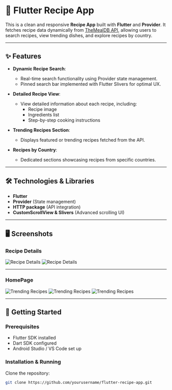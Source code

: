 # 🍲 Flutter Recipe App

This is a clean and responsive **Recipe App** built with **Flutter** and **Provider**. It fetches recipe data dynamically from [TheMealDB API](https://www.themealdb.com/api.php), allowing users to search recipes, view trending dishes, and explore recipes by country.

---

## ✨ Features

- **Dynamic Recipe Search**:
  - Real-time search functionality using Provider state management.
  - Pinned search bar implemented with Flutter Slivers for optimal UX.
  
- **Detailed Recipe View**:
  - View detailed information about each recipe, including:
    - Recipe image
    - Ingredients list
    - Step-by-step cooking instructions
  
- **Trending Recipes Section**:
  - Displays featured or trending recipes fetched from the API.
  
- **Recipes by Country**:
  - Dedicated sections showcasing recipes from specific countries.

---

## 🛠️ Technologies & Libraries

- **Flutter**
- **Provider** (State management)
- **HTTP package** (API integration)
- **CustomScrollView & Slivers** (Advanced scrolling UI)

---
## 🖥️ Screenshots


### Recipe Details
![Recipe Details](screenshots/4.png)
![Recipe Details](screenshots/5.png)

---

### HomePage
![Trending Recipes](screenshots/1.png)
![Trending Recipes](screenshots/2.png)
![Trending Recipes](screenshots/3.png)

---
## 🚀 Getting Started

### Prerequisites
- Flutter SDK installed
- Dart SDK configured
- Android Studio / VS Code set up

### Installation & Running

Clone the repository:

```bash
git clone https://github.com/yourusername/flutter-recipe-app.git
